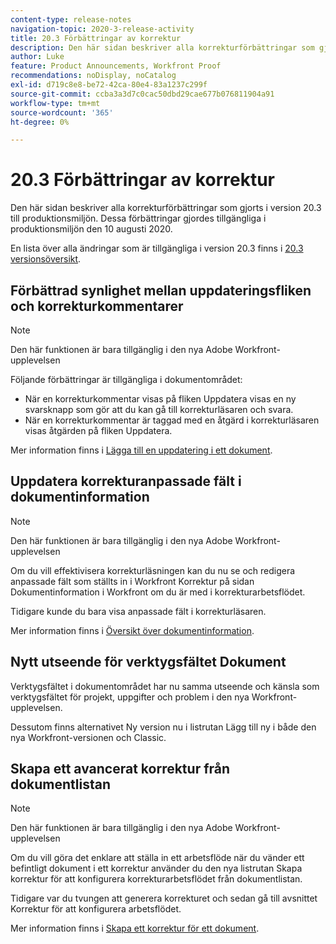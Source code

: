 ```yaml
---
content-type: release-notes
navigation-topic: 2020-3-release-activity
title: 20.3 Förbättringar av korrektur
description: Den här sidan beskriver alla korrekturförbättringar som gjorts i version 20.3 till produktionsmiljön. Dessa förbättringar gjordes tillgängliga i produktionsmiljön den 10 augusti 2020.
author: Luke
feature: Product Announcements, Workfront Proof
recommendations: noDisplay, noCatalog
exl-id: d719c8e8-be72-42ca-80e4-83a1237c299f
source-git-commit: ccba3a3d7c0cac50dbd29cae677b076811904a91
workflow-type: tm+mt
source-wordcount: '365'
ht-degree: 0%

---
```


# 20.3 Förbättringar av korrektur

Den här sidan beskriver alla korrekturförbättringar som gjorts i version 20.3 till produktionsmiljön. Dessa förbättringar gjordes tillgängliga i produktionsmiljön den 10 augusti 2020.

En lista över alla ändringar som är tillgängliga i version 20.3 finns i [20.3 versionsöversikt](../../../product-announcements/product-releases/20.3-release-activity/20.3-release-overview.md).

## Förbättrad synlighet mellan uppdateringsfliken och korrekturkommentarer

>[!NOTE]
>
>Den här funktionen är bara tillgänglig i den nya Adobe Workfront-upplevelsen

Följande förbättringar är tillgängliga i dokumentområdet:

* När en korrekturkommentar visas på fliken Uppdatera visas en ny svarsknapp som gör att du kan gå till korrekturläsaren och svara.
* När en korrekturkommentar är taggad med en åtgärd i korrekturläsaren visas åtgärden på fliken Uppdatera.

Mer information finns i [Lägga till en uppdatering i ett dokument](../../../documents/managing-documents/add-update-documents.md).

## Uppdatera korrekturanpassade fält i dokumentinformation

>[!NOTE]
>
>Den här funktionen är bara tillgänglig i den nya Adobe Workfront-upplevelsen

Om du vill effektivisera korrekturläsningen kan du nu se och redigera anpassade fält som ställts in i Workfront Korrektur på sidan Dokumentinformation i Workfront om du är med i korrekturarbetsflödet.

Tidigare kunde du bara visa anpassade fält i korrekturläsaren.

Mer information finns i [Översikt över dokumentinformation](../../../documents/managing-documents/document-details-overview.md).

## Nytt utseende för verktygsfältet Dokument

Verktygsfältet i dokumentområdet har nu samma utseende och känsla som verktygsfältet för projekt, uppgifter och problem i den nya Workfront-upplevelsen.

Dessutom finns alternativet Ny version nu i listrutan Lägg till ny i både den nya Workfront-versionen och Classic.

## Skapa ett avancerat korrektur från dokumentlistan

>[!NOTE]
>
>Den här funktionen är bara tillgänglig i den nya Adobe Workfront-upplevelsen

Om du vill göra det enklare att ställa in ett arbetsflöde när du vänder ett befintligt dokument i ett korrektur använder du den nya listrutan Skapa korrektur för att konfigurera korrekturarbetsflödet från dokumentlistan.

Tidigare var du tvungen att generera korrekturet och sedan gå till avsnittet Korrektur för att konfigurera arbetsflödet.

Mer information finns i [Skapa ett korrektur för ett dokument](../../../review-and-approve-work/proofing/creating-proofs-within-workfront/generate-proof-for-a-document.md).

